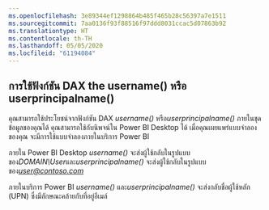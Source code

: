 ```yaml
---
ms.openlocfilehash: 3e89344ef1298864b485f465b28c56397a7e1511
ms.sourcegitcommit: 7aa0136f93f88516f97ddd8031ccac5d07863b92
ms.translationtype: HT
ms.contentlocale: th-TH
ms.lasthandoff: 05/05/2020
ms.locfileid: "61194084"
---
```

## <a name="using-the-username-or-userprincipalname-dax-function"></a>การใช้ฟังก์ชัน DAX the username() หรือ userprincipalname()
คุณสามารถใช้ประโยชน์จากฟังก์ชัน DAX *username()* หรือ*userprincipalname()* ภายในชุดข้อมูลของคุณได้ คุณสามารถใช้กับนิพจน์ใน Power BI Desktop ได้ เมื่อคุณเผยแพร่แบบจำลองของคุณ จะมีการใช้แบบจำลองภายในบริการ Power BI

ภายใน Power BI Desktop *username()* จะส่งผู้ใช้กลับในรูปแบบของ*DOMAIN\User*และ*userprincipalname()* จะส่งผู้ใช้กลับในรูปแบบของ<em>user@contoso.com</em>

ภายในบริการ Power BI *username()* และ*userprincipalname()* จะส่งกลับชื่อผู้ใช้หลัก (UPN) ซึ่งมีลักษณะคล้ายกับที่อยู่อีเมล์

